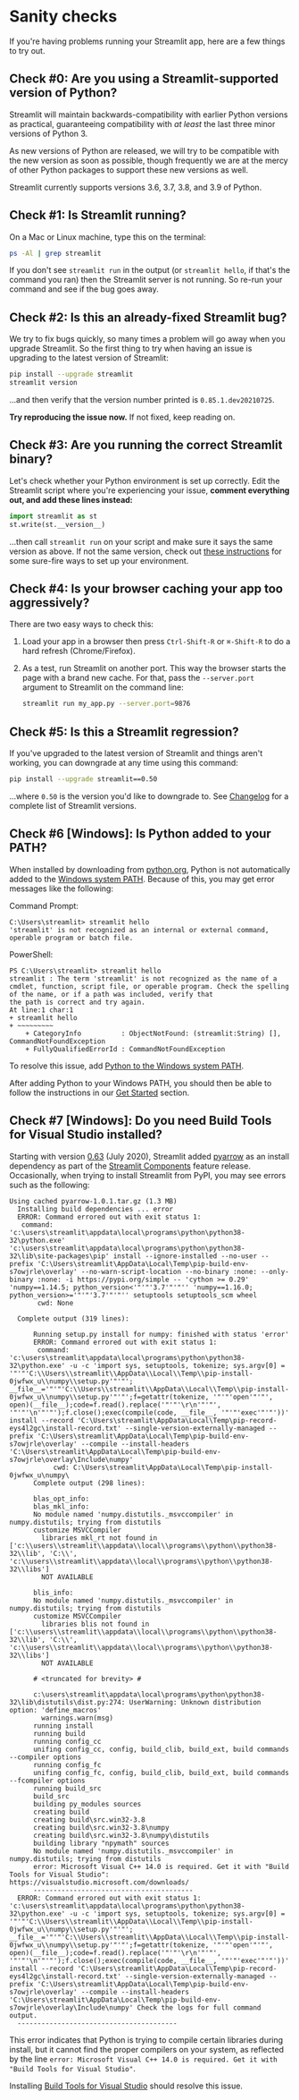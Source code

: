 # Sanity checks

If you're having problems running your Streamlit app, here are a few things to try out.

## Check #0: Are you using a Streamlit-supported version of Python?

Streamlit will maintain backwards-compatibility with earlier Python versions as practical,
guaranteeing compatibility with _at least_ the last three minor versions of Python 3.

As new versions of Python are released, we will try to be compatible with the new version as soon
as possible, though frequently we are at the mercy of other Python packages to support these new versions as well.

Streamlit currently supports versions 3.6, 3.7, 3.8, and 3.9 of Python.

## Check #1: Is Streamlit running?

On a Mac or Linux machine, type this on the terminal:

```bash
ps -Al | grep streamlit
```

If you don't see `streamlit run` in the output (or `streamlit hello`, if that's
the command you ran) then the Streamlit server is not running. So re-run your command and see if the bug goes away.

## Check #2: Is this an already-fixed Streamlit bug?

We try to fix bugs quickly, so many times a problem will go away when you
upgrade Streamlit. So the first thing to try when having an issue is upgrading
to the latest version of Streamlit:

```bash
pip install --upgrade streamlit
streamlit version
```

...and then verify that the version number printed is `0.85.1.dev20210725`.

**Try reproducing the issue now.** If not fixed, keep reading on.

## Check #3: Are you running the correct Streamlit binary?

Let's check whether your Python environment is set up correctly. Edit the
Streamlit script where you're experiencing your issue, **comment everything
out, and add these lines instead:**

```python
import streamlit as st
st.write(st.__version__)
```

...then call `streamlit run` on your script and make sure it says the same
version as above. If not the same version, check out [these
instructions](clean-install.md) for some sure-fire ways to set up your
environment.

## Check #4: Is your browser caching your app too aggressively?

There are two easy ways to check this:

1. Load your app in a browser then press `Ctrl-Shift-R` or `⌘-Shift-R` to do a
   hard refresh (Chrome/Firefox).

2. As a test, run Streamlit on another port. This way the browser starts the
   page with a brand new cache. For that, pass the `--server.port`
   argument to Streamlit on the command line:

   ```bash
   streamlit run my_app.py --server.port=9876
   ```

## Check #5: Is this a Streamlit regression?

If you've upgraded to the latest version of Streamlit and things aren't
working, you can downgrade at any time using this command:

```bash
pip install --upgrade streamlit==0.50
```

...where `0.50` is the version you'd like to downgrade to. See
[Changelog](../changelog.md) for a complete list of Streamlit versions.

## Check #6 [Windows]: Is Python added to your PATH?

When installed by downloading from [python.org](https://www.python.org/downloads/), Python is
not automatically added to the [Windows system PATH](https://www.howtogeek.com/118594/how-to-edit-your-system-path-for-easy-command-line-access). Because of this, you may get error messages
like the following:

Command Prompt:

```shell
C:\Users\streamlit> streamlit hello
'streamlit' is not recognized as an internal or external command,
operable program or batch file.
```

PowerShell:

```shell
PS C:\Users\streamlit> streamlit hello
streamlit : The term 'streamlit' is not recognized as the name of a cmdlet, function, script file, or operable program. Check the spelling of the name, or if a path was included, verify that
the path is correct and try again.
At line:1 char:1
+ streamlit hello
+ ~~~~~~~~~
    + CategoryInfo          : ObjectNotFound: (streamlit:String) [], CommandNotFoundException
    + FullyQualifiedErrorId : CommandNotFoundException
```

To resolve this issue, add [Python to the Windows system PATH](https://datatofish.com/add-python-to-windows-path/).

After adding Python to your Windows PATH, you should then be able to follow the instructions in our [Get Started](../getting_started.html#install-streamlit) section.

## Check #7 [Windows]: Do you need Build Tools for Visual Studio installed?

Starting with version [0.63](http://localhost:8000/changelog.html#version-0-63-0) (July 2020), Streamlit added [pyarrow](https://arrow.apache.org/docs/python/) as an install dependency
as part of the [Streamlit Components](http://localhost:8000/streamlit_components.html) feature release. Occasionally, when trying to install Streamlit from
PyPI, you may see errors such as the following:

```shell
Using cached pyarrow-1.0.1.tar.gz (1.3 MB)
  Installing build dependencies ... error
  ERROR: Command errored out with exit status 1:
   command: 'c:\users\streamlit\appdata\local\programs\python\python38-32\python.exe' 'c:\users\streamlit\appdata\local\programs\python\python38-32\lib\site-packages\pip' install --ignore-installed --no-user --prefix 'C:\Users\streamlit\AppData\Local\Temp\pip-build-env-s7owjrle\overlay' --no-warn-script-location --no-binary :none: --only-binary :none: -i https://pypi.org/simple -- 'cython >= 0.29' 'numpy==1.14.5; python_version<'"'"'3.7'"'"'' 'numpy==1.16.0; python_version>='"'"'3.7'"'"'' setuptools setuptools_scm wheel
       cwd: None

  Complete output (319 lines):

      Running setup.py install for numpy: finished with status 'error'
      ERROR: Command errored out with exit status 1:
       command: 'c:\users\streamlit\appdata\local\programs\python\python38-32\python.exe' -u -c 'import sys, setuptools, tokenize; sys.argv[0] = '"'"'C:\\Users\\streamlit\\AppData\\Local\\Temp\\pip-install-0jwfwx_u\\numpy\\setup.py'"'"'; __file__='"'"'C:\\Users\\streamlit\\AppData\\Local\\Temp\\pip-install-0jwfwx_u\\numpy\\setup.py'"'"';f=getattr(tokenize, '"'"'open'"'"', open)(__file__);code=f.read().replace('"'"'\r\n'"'"', '"'"'\n'"'"');f.close();exec(compile(code, __file__, '"'"'exec'"'"'))' install --record 'C:\Users\streamlit\AppData\Local\Temp\pip-record-eys4l2gc\install-record.txt' --single-version-externally-managed --prefix 'C:\Users\streamlit\AppData\Local\Temp\pip-build-env-s7owjrle\overlay' --compile --install-headers 'C:\Users\streamlit\AppData\Local\Temp\pip-build-env-s7owjrle\overlay\Include\numpy'
           cwd: C:\Users\streamlit\AppData\Local\Temp\pip-install-0jwfwx_u\numpy\
      Complete output (298 lines):

      blas_opt_info:
      blas_mkl_info:
      No module named 'numpy.distutils._msvccompiler' in numpy.distutils; trying from distutils
      customize MSVCCompiler
        libraries mkl_rt not found in ['c:\\users\\streamlit\\appdata\\local\\programs\\python\\python38-32\\lib', 'C:\\', 'c:\\users\\streamlit\\appdata\\local\\programs\\python\\python38-32\\libs']
        NOT AVAILABLE

      blis_info:
      No module named 'numpy.distutils._msvccompiler' in numpy.distutils; trying from distutils
      customize MSVCCompiler
        libraries blis not found in ['c:\\users\\streamlit\\appdata\\local\\programs\\python\\python38-32\\lib', 'C:\\', 'c:\\users\\streamlit\\appdata\\local\\programs\\python\\python38-32\\libs']
        NOT AVAILABLE

      # <truncated for brevity> #

      c:\users\streamlit\appdata\local\programs\python\python38-32\lib\distutils\dist.py:274: UserWarning: Unknown distribution option: 'define_macros'
        warnings.warn(msg)
      running install
      running build
      running config_cc
      unifing config_cc, config, build_clib, build_ext, build commands --compiler options
      running config_fc
      unifing config_fc, config, build_clib, build_ext, build commands --fcompiler options
      running build_src
      build_src
      building py_modules sources
      creating build
      creating build\src.win32-3.8
      creating build\src.win32-3.8\numpy
      creating build\src.win32-3.8\numpy\distutils
      building library "npymath" sources
      No module named 'numpy.distutils._msvccompiler' in numpy.distutils; trying from distutils
      error: Microsoft Visual C++ 14.0 is required. Get it with "Build Tools for Visual Studio": https://visualstudio.microsoft.com/downloads/
      ----------------------------------------
  ERROR: Command errored out with exit status 1: 'c:\users\streamlit\appdata\local\programs\python\python38-32\python.exe' -u -c 'import sys, setuptools, tokenize; sys.argv[0] = '"'"'C:\\Users\\streamlit\\AppData\\Local\\Temp\\pip-install-0jwfwx_u\\numpy\\setup.py'"'"'; __file__='"'"'C:\\Users\\streamlit\\AppData\\Local\\Temp\\pip-install-0jwfwx_u\\numpy\\setup.py'"'"';f=getattr(tokenize, '"'"'open'"'"', open)(__file__);code=f.read().replace('"'"'\r\n'"'"', '"'"'\n'"'"');f.close();exec(compile(code, __file__, '"'"'exec'"'"'))' install --record 'C:\Users\streamlit\AppData\Local\Temp\pip-record-eys4l2gc\install-record.txt' --single-version-externally-managed --prefix 'C:\Users\streamlit\AppData\Local\Temp\pip-build-env-s7owjrle\overlay' --compile --install-headers 'C:\Users\streamlit\AppData\Local\Temp\pip-build-env-s7owjrle\overlay\Include\numpy' Check the logs for full command output.
  ----------------------------------------
```

This error indicates that Python is trying to compile certain libraries during install, but it cannot find the proper compilers on your system,
as reflected by the line `error: Microsoft Visual C++ 14.0 is required. Get it with "Build Tools for Visual Studio"`.

Installing [Build Tools for Visual Studio](https://visualstudio.microsoft.com/downloads/) should resolve this issue.
